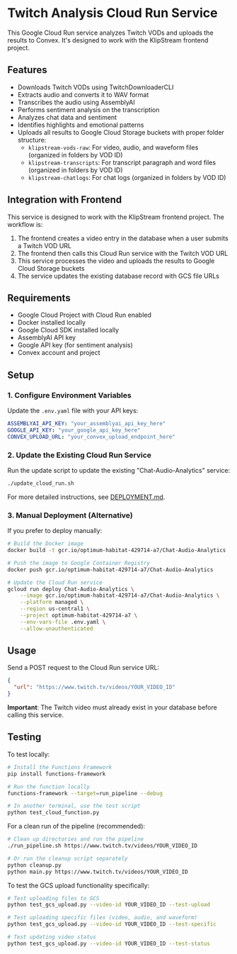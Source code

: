 # Twitch Analysis Cloud Run Service

This Google Cloud Run service analyzes Twitch VODs and uploads the results to Convex. It's designed to work with the KlipStream frontend project.

## Features

- Downloads Twitch VODs using TwitchDownloaderCLI
- Extracts audio and converts it to WAV format
- Transcribes the audio using AssemblyAI
- Performs sentiment analysis on the transcription
- Analyzes chat data and sentiment
- Identifies highlights and emotional patterns
- Uploads all results to Google Cloud Storage buckets with proper folder structure:
  - `klipstream-vods-raw`: For video, audio, and waveform files (organized in folders by VOD ID)
  - `klipstream-transcripts`: For transcript paragraph and word files (organized in folders by VOD ID)
  - `klipstream-chatlogs`: For chat logs (organized in folders by VOD ID)

## Integration with Frontend

This service is designed to work with the KlipStream frontend project. The workflow is:

1. The frontend creates a video entry in the database when a user submits a Twitch VOD URL
2. The frontend then calls this Cloud Run service with the Twitch VOD URL
3. This service processes the video and uploads the results to Google Cloud Storage buckets
4. The service updates the existing database record with GCS file URLs

## Requirements

- Google Cloud Project with Cloud Run enabled
- Docker installed locally
- Google Cloud SDK installed locally
- AssemblyAI API key
- Google API key (for sentiment analysis)
- Convex account and project

## Setup

### 1. Configure Environment Variables

Update the `.env.yaml` file with your API keys:

```yaml
ASSEMBLYAI_API_KEY: "your_assemblyai_api_key_here"
GOOGLE_API_KEY: "your_google_api_key_here"
CONVEX_UPLOAD_URL: "your_convex_upload_endpoint_here"
```

### 2. Update the Existing Cloud Run Service

Run the update script to update the existing "Chat-Audio-Analytics" service:

```bash
./update_cloud_run.sh
```

For more detailed instructions, see [DEPLOYMENT.md](DEPLOYMENT.md).

### 3. Manual Deployment (Alternative)

If you prefer to deploy manually:

```bash
# Build the Docker image
docker build -t gcr.io/optimum-habitat-429714-a7/Chat-Audio-Analytics .

# Push the image to Google Container Registry
docker push gcr.io/optimum-habitat-429714-a7/Chat-Audio-Analytics

# Update the Cloud Run service
gcloud run deploy Chat-Audio-Analytics \
    --image gcr.io/optimum-habitat-429714-a7/Chat-Audio-Analytics \
    --platform managed \
    --region us-central1 \
    --project optimum-habitat-429714-a7 \
    --env-vars-file .env.yaml \
    --allow-unauthenticated
```

## Usage

Send a POST request to the Cloud Run service URL:

```json
{
  "url": "https://www.twitch.tv/videos/YOUR_VIDEO_ID"
}
```

**Important**: The Twitch video must already exist in your database before calling this service.

## Testing

To test locally:

```bash
# Install the Functions Framework
pip install functions-framework

# Run the function locally
functions-framework --target=run_pipeline --debug

# In another terminal, use the test script
python test_cloud_function.py
```

For a clean run of the pipeline (recommended):

```bash
# Clean up directories and run the pipeline
./run_pipeline.sh https://www.twitch.tv/videos/YOUR_VIDEO_ID

# Or run the cleanup script separately
python cleanup.py
python main.py https://www.twitch.tv/videos/YOUR_VIDEO_ID
```

To test the GCS upload functionality specifically:

```bash
# Test uploading files to GCS
python test_gcs_upload.py --video-id YOUR_VIDEO_ID --test-upload

# Test uploading specific files (video, audio, and waveform)
python test_gcs_upload.py --video-id YOUR_VIDEO_ID --test-specific

# Test updating video status
python test_gcs_upload.py --video-id YOUR_VIDEO_ID --test-status
```

